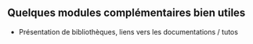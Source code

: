 ## Quelques modules complémentaires bien utiles

* Présentation de bibliothèques, liens vers les documentations / tutos
